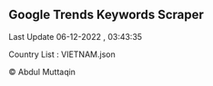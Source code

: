 

## Google Trends Keywords Scraper 
 
Last Update 06-12-2022 , 03:43:35

Country List :
VIETNAM.json



© Abdul Muttaqin 

